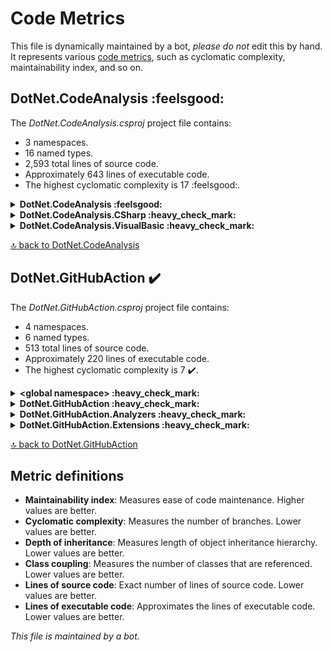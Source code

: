 <!-- markdownlint-capture -->
<!-- markdownlint-disable -->

# Code Metrics

This file is dynamically maintained by a bot, *please do not* edit this by hand. It represents various [code metrics](https://aka.ms/dotnet/code-metrics), such as cyclomatic complexity, maintainability index, and so on.

<div id='dotnet-codeanalysis'></div>

## DotNet.CodeAnalysis :feelsgood:

The *DotNet.CodeAnalysis.csproj* project file contains:

- 3 namespaces.
- 16 named types.
- 2,593 total lines of source code.
- Approximately 643 lines of executable code.
- The highest cyclomatic complexity is 17 :feelsgood:.

<details>
<summary>
  <strong id="dotnet-codeanalysis">
    DotNet.CodeAnalysis :feelsgood:
  </strong>
</summary>
<br>

The `DotNet.CodeAnalysis` namespace contains 14 named types.

- 14 named types.
- 2,571 total lines of source code.
- Approximately 639 lines of executable code.
- The highest cyclomatic complexity is 17 :feelsgood:.

<details>
<summary>
  <strong id="documentfileinfo">
    DocumentFileInfo :heavy_check_mark:
  </strong>
</summary>
<br>

- The `DocumentFileInfo` contains 6 members.
- 33 total lines of source code.
- Approximately 0 lines of executable code.
- The highest cyclomatic complexity is 1 :heavy_check_mark:.

| Member kind | Line number | Maintainability index | Cyclomatic complexity | Depth of inheritance | Class coupling | Lines of source / executable code |
| :-: | :-: | :-: | :-: | :-: | :-: | :-: |
| Method | [10](../blob/main/DotNet.CodeAnalysis/DocumentFileInfo.cs#L10 "DocumentFileInfo.DocumentFileInfo(string FilePath, string LogicalPath, bool IsLinked, bool IsGenerated, SourceCodeKind SourceCodeKind)") | 100 | 1 :heavy_check_mark: | 0 | 1 | 33 / 0 |
| Property | [14](../blob/main/DotNet.CodeAnalysis/DocumentFileInfo.cs#L14 "string DocumentFileInfo.FilePath") | 100 | 0 :heavy_check_mark: | 0 | 0 | 3 / 0 |
| Property | [21](../blob/main/DotNet.CodeAnalysis/DocumentFileInfo.cs#L21 "string DocumentFileInfo.LogicalPath") | 100 | 0 :heavy_check_mark: | 0 | 0 | 6 / 0 |
| Property | [27](../blob/main/DotNet.CodeAnalysis/DocumentFileInfo.cs#L27 "bool DocumentFileInfo.IsLinked") | 100 | 0 :heavy_check_mark: | 0 | 0 | 5 / 0 |
| Property | [32](../blob/main/DotNet.CodeAnalysis/DocumentFileInfo.cs#L32 "bool DocumentFileInfo.IsGenerated") | 100 | 0 :heavy_check_mark: | 0 | 0 | 4 / 0 |
| Property | [37](../blob/main/DotNet.CodeAnalysis/DocumentFileInfo.cs#L37 "SourceCodeKind DocumentFileInfo.SourceCodeKind") | 100 | 0 :heavy_check_mark: | 0 | 1 | 4 / 0 |

<a href="#dotnet-codeanalysis">:top: back to DotNet.CodeAnalysis</a>

</details>

<details>
<summary>
  <strong id="filenameutilities">
    FileNameUtilities :warning:
  </strong>
</summary>
<br>

- The `FileNameUtilities` contains 10 members.
- 183 total lines of source code.
- Approximately 51 lines of executable code.
- The highest cyclomatic complexity is 8 :warning:.

| Member kind | Line number | Maintainability index | Cyclomatic complexity | Depth of inheritance | Class coupling | Lines of source / executable code |
| :-: | :-: | :-: | :-: | :-: | :-: | :-: |
| Field | [16](../blob/main/DotNet.CodeAnalysis/FileNameUtilities.cs#L16 "char FileNameUtilities.DirectorySeparatorChar") | 93 | 0 :heavy_check_mark: | 0 | 0 | 1 / 1 |
| Field | [17](../blob/main/DotNet.CodeAnalysis/FileNameUtilities.cs#L17 "char FileNameUtilities.AltDirectorySeparatorChar") | 93 | 0 :heavy_check_mark: | 0 | 0 | 1 / 1 |
| Field | [18](../blob/main/DotNet.CodeAnalysis/FileNameUtilities.cs#L18 "char FileNameUtilities.VolumeSeparatorChar") | 93 | 0 :heavy_check_mark: | 0 | 0 | 1 / 1 |
| Method | [28](../blob/main/DotNet.CodeAnalysis/FileNameUtilities.cs#L28 "bool FileNameUtilities.IsFileName(string? path)") | 92 | 1 :heavy_check_mark: | 0 | 2 | 12 / 1 |
| Method | [40](../blob/main/DotNet.CodeAnalysis/FileNameUtilities.cs#L40 "int FileNameUtilities.IndexOfExtension(string? path)") | 58 | 8 :warning: | 0 | 2 | 38 / 13 |
| Method | [80](../blob/main/DotNet.CodeAnalysis/FileNameUtilities.cs#L80 "string? FileNameUtilities.GetExtension(string? path)") | 72 | 3 :heavy_check_mark: | 0 | 3 | 18 / 5 |
| Method | [99](../blob/main/DotNet.CodeAnalysis/FileNameUtilities.cs#L99 "string? FileNameUtilities.RemoveExtension(string? path)") | 63 | 5 :heavy_check_mark: | 0 | 3 | 29 / 9 |
| Method | [132](../blob/main/DotNet.CodeAnalysis/FileNameUtilities.cs#L132 "string? FileNameUtilities.ChangeExtension(string? path, string? extension)") | 63 | 6 :heavy_check_mark: | 0 | 3 | 31 / 9 |
| Method | [157](../blob/main/DotNet.CodeAnalysis/FileNameUtilities.cs#L157 "int FileNameUtilities.IndexOfFileName(string? path)") | 65 | 6 :heavy_check_mark: | 0 | 2 | 22 / 7 |
| Method | [181](../blob/main/DotNet.CodeAnalysis/FileNameUtilities.cs#L181 "string? FileNameUtilities.GetFileName(string? path, bool includeExtension = true)") | 70 | 3 :heavy_check_mark: | 0 | 3 | 11 / 5 |

<a href="#dotnet-codeanalysis">:top: back to DotNet.CodeAnalysis</a>

</details>

<details>
<summary>
  <strong id="fileutilities">
    FileUtilities :feelsgood:
  </strong>
</summary>
<br>

- The `FileUtilities` contains 17 members.
- 392 total lines of source code.
- Approximately 82 lines of executable code.
- The highest cyclomatic complexity is 17 :feelsgood:.

| Member kind | Line number | Maintainability index | Cyclomatic complexity | Depth of inheritance | Class coupling | Lines of source / executable code |
| :-: | :-: | :-: | :-: | :-: | :-: | :-: |
| Method | [37](../blob/main/DotNet.CodeAnalysis/FileUtilities.cs#L37 "string? FileUtilities.ResolveRelativePath(string path, string? basePath, string? baseDirectory, IEnumerable<string> searchPaths, Func<string, bool> fileExists)") | 56 | 8 :warning: | 0 | 6 | 72 / 17 |
| Method | [84](../blob/main/DotNet.CodeAnalysis/FileUtilities.cs#L84 "string? FileUtilities.ResolveRelativePath(string? path, string? baseDirectory)") | 93 | 1 :heavy_check_mark: | 0 | 1 | 2 / 1 |
| Method | [87](../blob/main/DotNet.CodeAnalysis/FileUtilities.cs#L87 "string? FileUtilities.ResolveRelativePath(string? path, string? basePath, string? baseDirectory)") | 91 | 1 :heavy_check_mark: | 0 | 3 | 4 / 1 |
| Method | [92](../blob/main/DotNet.CodeAnalysis/FileUtilities.cs#L92 "string? FileUtilities.ResolveRelativePath(PathKind kind, string? path, string? basePath, string? baseDirectory)") | 57 | 17 :feelsgood: | 0 | 6 | 79 / 11 |
| Method | [172](../blob/main/DotNet.CodeAnalysis/FileUtilities.cs#L172 "string? FileUtilities.GetBaseDirectory(string? basePath, string? baseDirectory)") | 72 | 2 :heavy_check_mark: | 0 | 2 | 19 / 6 |
| Field | [192](../blob/main/DotNet.CodeAnalysis/FileUtilities.cs#L192 "char[] FileUtilities.s_invalidPathChars") | 93 | 0 :heavy_check_mark: | 0 | 1 | 1 / 1 |
| Method | [194](../blob/main/DotNet.CodeAnalysis/FileUtilities.cs#L194 "string? FileUtilities.NormalizeRelativePath(string path, string? basePath, string? baseDirectory)") | 64 | 5 :heavy_check_mark: | 0 | 2 | 22 / 9 |
| Method | [223](../blob/main/DotNet.CodeAnalysis/FileUtilities.cs#L223 "string FileUtilities.NormalizeAbsolutePath(string path)") | 75 | 1 :heavy_check_mark: | 0 | 6 | 26 / 5 |
| Method | [244](../blob/main/DotNet.CodeAnalysis/FileUtilities.cs#L244 "string FileUtilities.NormalizeDirectoryPath(string path)") | 96 | 1 :heavy_check_mark: | 0 | 1 | 4 / 1 |
| Method | [249](../blob/main/DotNet.CodeAnalysis/FileUtilities.cs#L249 "string? FileUtilities.TryNormalizeAbsolutePath(string path)") | 85 | 1 :heavy_check_mark: | 0 | 2 | 11 / 3 |
| Method | [261](../blob/main/DotNet.CodeAnalysis/FileUtilities.cs#L261 "Stream FileUtilities.OpenRead(string fullPath)") | 84 | 1 :heavy_check_mark: | 0 | 6 | 15 / 3 |
| Method | [277](../blob/main/DotNet.CodeAnalysis/FileUtilities.cs#L277 "Stream FileUtilities.OpenAsyncRead(string fullPath)") | 90 | 1 :heavy_check_mark: | 0 | 3 | 4 / 2 |
| Method | [282](../blob/main/DotNet.CodeAnalysis/FileUtilities.cs#L282 "T FileUtilities.RethrowExceptionsAsIOException<T>(Func<T> operation)") | 84 | 1 :heavy_check_mark: | 0 | 5 | 15 / 3 |
| Method | [302](../blob/main/DotNet.CodeAnalysis/FileUtilities.cs#L302 "Stream FileUtilities.CreateFileStreamChecked(Func<string, Stream> factory, string path, string? paramName = null)") | 66 | 3 :heavy_check_mark: | 0 | 9 | 41 / 8 |
| Method | [341](../blob/main/DotNet.CodeAnalysis/FileUtilities.cs#L341 "DateTime FileUtilities.GetFileTimeStamp(string fullPath)") | 84 | 1 :heavy_check_mark: | 0 | 5 | 16 / 3 |
| Method | [358](../blob/main/DotNet.CodeAnalysis/FileUtilities.cs#L358 "long FileUtilities.GetFileLength(string fullPath)") | 79 | 1 :heavy_check_mark: | 0 | 5 | 17 / 4 |
| Method | [375](../blob/main/DotNet.CodeAnalysis/FileUtilities.cs#L375 "Stream FileUtilities.OpenFileStream(string path)") | 78 | 1 :heavy_check_mark: | 0 | 7 | 23 / 4 |

<a href="#dotnet-codeanalysis">:top: back to DotNet.CodeAnalysis</a>

</details>

<details>
<summary>
  <strong id="hash">
    Hash :heavy_check_mark:
  </strong>
</summary>
<br>

- The `Hash` contains 23 members.
- 368 total lines of source code.
- Approximately 94 lines of executable code.
- The highest cyclomatic complexity is 5 :heavy_check_mark:.

| Member kind | Line number | Maintainability index | Cyclomatic complexity | Depth of inheritance | Class coupling | Lines of source / executable code |
| :-: | :-: | :-: | :-: | :-: | :-: | :-: |
| Method | [15](../blob/main/DotNet.CodeAnalysis/Hash.cs#L15 "int Hash.Combine(int newKey, int currentKey)") | 91 | 1 :heavy_check_mark: | 0 | 1 | 7 / 1 |
| Method | [20](../blob/main/DotNet.CodeAnalysis/Hash.cs#L20 "int Hash.Combine(bool newKeyPart, int currentKey)") | 91 | 2 :heavy_check_mark: | 0 | 0 | 4 / 1 |
| Method | [31](../blob/main/DotNet.CodeAnalysis/Hash.cs#L31 "int Hash.Combine<T>(T newKeyPart, int currentKey)") | 75 | 2 :heavy_check_mark: | 0 | 1 | 17 / 4 |
| Method | [43](../blob/main/DotNet.CodeAnalysis/Hash.cs#L43 "int Hash.CombineValues<T>(IEnumerable<T>? values, int maxItemsToHash = null)") | 62 | 5 :heavy_check_mark: | 0 | 4 | 25 / 11 |
| Method | [69](../blob/main/DotNet.CodeAnalysis/Hash.cs#L69 "int Hash.CombineValues<T>(T[]? values, int maxItemsToHash = null)") | 62 | 4 :heavy_check_mark: | 0 | 1 | 23 / 10 |
| Method | [93](../blob/main/DotNet.CodeAnalysis/Hash.cs#L93 "int Hash.CombineValues<T>(ImmutableArray<T> values, int maxItemsToHash = null)") | 63 | 5 :heavy_check_mark: | 0 | 3 | 25 / 11 |
| Method | [119](../blob/main/DotNet.CodeAnalysis/Hash.cs#L119 "int Hash.CombineValues(IEnumerable<string?>? values, StringComparer stringComparer, int maxItemsToHash = null)") | 62 | 5 :heavy_check_mark: | 0 | 5 | 24 / 11 |
| Field | [148](../blob/main/DotNet.CodeAnalysis/Hash.cs#L148 "int Hash.FnvOffsetBias") | 93 | 0 :heavy_check_mark: | 0 | 0 | 1 / 1 |
| Field | [154](../blob/main/DotNet.CodeAnalysis/Hash.cs#L154 "int Hash.FnvPrime") | 93 | 0 :heavy_check_mark: | 0 | 0 | 1 / 1 |
| Method | [162](../blob/main/DotNet.CodeAnalysis/Hash.cs#L162 "int Hash.GetFNVHashCode(byte[] data)") | 73 | 2 :heavy_check_mark: | 0 | 1 | 17 / 4 |
| Method | [183](../blob/main/DotNet.CodeAnalysis/Hash.cs#L183 "int Hash.GetFNVHashCode(ReadOnlySpan<byte> data, out bool isAscii)") | 64 | 2 :heavy_check_mark: | 0 | 2 | 25 / 8 |
| Method | [206](../blob/main/DotNet.CodeAnalysis/Hash.cs#L206 "int Hash.GetFNVHashCode(ImmutableArray<byte> data)") | 73 | 2 :heavy_check_mark: | 0 | 2 | 17 / 4 |
| Method | [226](../blob/main/DotNet.CodeAnalysis/Hash.cs#L226 "int Hash.GetFNVHashCode(ReadOnlySpan<char> data)") | 73 | 2 :heavy_check_mark: | 0 | 2 | 19 / 4 |
| Method | [250](../blob/main/DotNet.CodeAnalysis/Hash.cs#L250 "int Hash.GetFNVHashCode(string text, int start, int length)") | 95 | 1 :heavy_check_mark: | 0 | 1 | 14 / 1 |
| Method | [253](../blob/main/DotNet.CodeAnalysis/Hash.cs#L253 "int Hash.GetCaseInsensitiveFNVHashCode(string text)") | 96 | 1 :heavy_check_mark: | 0 | 1 | 4 / 1 |
| Method | [258](../blob/main/DotNet.CodeAnalysis/Hash.cs#L258 "int Hash.GetCaseInsensitiveFNVHashCode(ReadOnlySpan<char> data)") | 73 | 2 :heavy_check_mark: | 0 | 2 | 11 / 4 |
| Method | [277](../blob/main/DotNet.CodeAnalysis/Hash.cs#L277 "int Hash.GetFNVHashCode(string text, int start)") | 93 | 1 :heavy_check_mark: | 0 | 1 | 11 / 1 |
| Method | [288](../blob/main/DotNet.CodeAnalysis/Hash.cs#L288 "int Hash.GetFNVHashCode(string text)") | 93 | 1 :heavy_check_mark: | 0 | 0 | 10 / 1 |
| Method | [299](../blob/main/DotNet.CodeAnalysis/Hash.cs#L299 "int Hash.GetFNVHashCode(StringBuilder text)") | 71 | 2 :heavy_check_mark: | 0 | 4 | 18 / 5 |
| Method | [320](../blob/main/DotNet.CodeAnalysis/Hash.cs#L320 "int Hash.GetFNVHashCode(char[] text, int start, int length)") | 70 | 2 :heavy_check_mark: | 0 | 1 | 20 / 5 |
| Method | [342](../blob/main/DotNet.CodeAnalysis/Hash.cs#L342 "int Hash.GetFNVHashCode(char ch)") | 93 | 1 :heavy_check_mark: | 0 | 0 | 13 / 1 |
| Method | [354](../blob/main/DotNet.CodeAnalysis/Hash.cs#L354 "int Hash.CombineFNVHash(int hashCode, string text)") | 79 | 2 :heavy_check_mark: | 0 | 1 | 16 / 3 |
| Method | [371](../blob/main/DotNet.CodeAnalysis/Hash.cs#L371 "int Hash.CombineFNVHash(int hashCode, char ch)") | 91 | 1 :heavy_check_mark: | 0 | 1 | 11 / 1 |

<a href="#dotnet-codeanalysis">:top: back to DotNet.CodeAnalysis</a>

</details>

<details>
<summary>
  <strong id="pathkind">
    PathKind :heavy_check_mark:
  </strong>
</summary>
<br>

- The `PathKind` contains 7 members.
- 39 total lines of source code.
- Approximately 0 lines of executable code.
- The highest cyclomatic complexity is 0 :heavy_check_mark:.

| Member kind | Line number | Maintainability index | Cyclomatic complexity | Depth of inheritance | Class coupling | Lines of source / executable code |
| :-: | :-: | :-: | :-: | :-: | :-: | :-: |
| Field | [10](../blob/main/DotNet.CodeAnalysis/PathKind.cs#L10 "PathKind.Empty") | 100 | 0 :heavy_check_mark: | 0 | 0 | 3 / 0 |
| Field | [15](../blob/main/DotNet.CodeAnalysis/PathKind.cs#L15 "PathKind.Relative") | 100 | 0 :heavy_check_mark: | 0 | 0 | 4 / 0 |
| Field | [20](../blob/main/DotNet.CodeAnalysis/PathKind.cs#L20 "PathKind.RelativeToCurrentDirectory") | 100 | 0 :heavy_check_mark: | 0 | 0 | 4 / 0 |
| Field | [25](../blob/main/DotNet.CodeAnalysis/PathKind.cs#L25 "PathKind.RelativeToCurrentParent") | 100 | 0 :heavy_check_mark: | 0 | 0 | 4 / 0 |
| Field | [30](../blob/main/DotNet.CodeAnalysis/PathKind.cs#L30 "PathKind.RelativeToCurrentRoot") | 100 | 0 :heavy_check_mark: | 0 | 0 | 4 / 0 |
| Field | [35](../blob/main/DotNet.CodeAnalysis/PathKind.cs#L35 "PathKind.RelativeToDriveDirectory") | 100 | 0 :heavy_check_mark: | 0 | 0 | 4 / 0 |
| Field | [40](../blob/main/DotNet.CodeAnalysis/PathKind.cs#L40 "PathKind.Absolute") | 100 | 0 :heavy_check_mark: | 0 | 0 | 4 / 0 |

<a href="#dotnet-codeanalysis">:top: back to DotNet.CodeAnalysis</a>

</details>

<details>
<summary>
  <strong id="pathutilities">
    PathUtilities :feelsgood:
  </strong>
</summary>
<br>

- The `PathUtilities` contains 45 members.
- 745 total lines of source code.
- Approximately 198 lines of executable code.
- The highest cyclomatic complexity is 17 :feelsgood:.

| Member kind | Line number | Maintainability index | Cyclomatic complexity | Depth of inheritance | Class coupling | Lines of source / executable code |
| :-: | :-: | :-: | :-: | :-: | :-: | :-: |
| Field | [20](../blob/main/DotNet.CodeAnalysis/PathUtilities.cs#L20 "char PathUtilities.DirectorySeparatorChar") | 88 | 1 :heavy_check_mark: | 0 | 1 | 1 / 1 |
| Field | [21](../blob/main/DotNet.CodeAnalysis/PathUtilities.cs#L21 "char PathUtilities.AltDirectorySeparatorChar") | 93 | 0 :heavy_check_mark: | 0 | 0 | 1 / 1 |
| Field | [22](../blob/main/DotNet.CodeAnalysis/PathUtilities.cs#L22 "string PathUtilities.ParentRelativeDirectory") | 93 | 0 :heavy_check_mark: | 0 | 0 | 1 / 1 |
| Field | [23](../blob/main/DotNet.CodeAnalysis/PathUtilities.cs#L23 "string PathUtilities.ThisDirectory") | 93 | 0 :heavy_check_mark: | 0 | 0 | 1 / 1 |
| Field | [24](../blob/main/DotNet.CodeAnalysis/PathUtilities.cs#L24 "string PathUtilities.DirectorySeparatorStr") | 90 | 0 :heavy_check_mark: | 0 | 0 | 1 / 1 |
| Field | [25](../blob/main/DotNet.CodeAnalysis/PathUtilities.cs#L25 "char PathUtilities.VolumeSeparatorChar") | 93 | 0 :heavy_check_mark: | 0 | 0 | 1 / 1 |
| Property | [26](../blob/main/DotNet.CodeAnalysis/PathUtilities.cs#L26 "bool PathUtilities.IsUnixLikePlatform") | 100 | 2 :heavy_check_mark: | 0 | 1 | 1 / 2 |
| Method | [31](../blob/main/DotNet.CodeAnalysis/PathUtilities.cs#L31 "bool PathUtilities.IsDirectorySeparator(char c)") | 90 | 2 :heavy_check_mark: | 0 | 0 | 4 / 1 |
| Method | [36](../blob/main/DotNet.CodeAnalysis/PathUtilities.cs#L36 "bool PathUtilities.IsAnyDirectorySeparator(char c)") | 91 | 2 :heavy_check_mark: | 0 | 0 | 4 / 1 |
| Method | [45](../blob/main/DotNet.CodeAnalysis/PathUtilities.cs#L45 "string PathUtilities.TrimTrailingSeparators(string s)") | 69 | 4 :heavy_check_mark: | 0 | 1 | 22 / 6 |
| Method | [64](../blob/main/DotNet.CodeAnalysis/PathUtilities.cs#L64 "string PathUtilities.EnsureTrailingSeparator(string s)") | 62 | 7 :heavy_check_mark: | 0 | 1 | 27 / 9 |
| Method | [89](../blob/main/DotNet.CodeAnalysis/PathUtilities.cs#L89 "string PathUtilities.GetExtension(string path)") | 100 | 1 :heavy_check_mark: | 0 | 1 | 4 / 1 |
| Method | [94](../blob/main/DotNet.CodeAnalysis/PathUtilities.cs#L94 "string PathUtilities.ChangeExtension(string path, string? extension)") | 97 | 1 :heavy_check_mark: | 0 | 1 | 4 / 1 |
| Method | [99](../blob/main/DotNet.CodeAnalysis/PathUtilities.cs#L99 "string PathUtilities.RemoveExtension(string path)") | 97 | 1 :heavy_check_mark: | 0 | 1 | 4 / 1 |
| Method | [105](../blob/main/DotNet.CodeAnalysis/PathUtilities.cs#L105 "string? PathUtilities.GetFileName(string? path, bool includeExtension = true)") | 78 | 1 :heavy_check_mark: | 0 | 3 | 5 / 3 |
| Method | [117](../blob/main/DotNet.CodeAnalysis/PathUtilities.cs#L117 "string? PathUtilities.GetDirectoryName(string? path)") | 93 | 1 :heavy_check_mark: | 0 | 1 | 11 / 1 |
| Method | [122](../blob/main/DotNet.CodeAnalysis/PathUtilities.cs#L122 "string? PathUtilities.GetDirectoryName(string? path, bool isUnixLike)") | 60 | 7 :heavy_check_mark: | 0 | 2 | 28 / 12 |
| Method | [151](../blob/main/DotNet.CodeAnalysis/PathUtilities.cs#L151 "bool PathUtilities.IsSameDirectoryOrChildOf(string child, string parent)") | 67 | 3 :heavy_check_mark: | 0 | 2 | 18 / 8 |
| Method | [174](../blob/main/DotNet.CodeAnalysis/PathUtilities.cs#L174 "string? PathUtilities.GetPathRoot(string? path)") | 85 | 1 :heavy_check_mark: | 0 | 2 | 8 / 2 |
| Method | [180](../blob/main/DotNet.CodeAnalysis/PathUtilities.cs#L180 "string? PathUtilities.GetPathRoot(string? path, bool isUnixLike)") | 73 | 3 :heavy_check_mark: | 0 | 2 | 17 / 6 |
| Method | [197](../blob/main/DotNet.CodeAnalysis/PathUtilities.cs#L197 "string PathUtilities.GetWindowsRoot(string path)") | 51 | 13 :feelsgood: | 0 | 1 | 64 / 21 |
| Method | [262](../blob/main/DotNet.CodeAnalysis/PathUtilities.cs#L262 "int PathUtilities.ConsumeDirectorySeparators(string path, int length, int i)") | 79 | 3 :heavy_check_mark: | 0 | 1 | 9 / 3 |
| Method | [272](../blob/main/DotNet.CodeAnalysis/PathUtilities.cs#L272 "string PathUtilities.GetUnixRoot(string path)") | 89 | 3 :heavy_check_mark: | 0 | 1 | 7 / 1 |
| Method | [283](../blob/main/DotNet.CodeAnalysis/PathUtilities.cs#L283 "PathKind PathUtilities.GetPathKind(string? path)") | 54 | 17 :feelsgood: | 0 | 3 | 58 / 16 |
| Method | [342](../blob/main/DotNet.CodeAnalysis/PathUtilities.cs#L342 "bool PathUtilities.IsAbsolute(string? path)") | 67 | 6 :heavy_check_mark: | 0 | 3 | 28 / 7 |
| Method | [371](../blob/main/DotNet.CodeAnalysis/PathUtilities.cs#L371 "bool PathUtilities.IsDriveRootedAbsolutePath(string path)") | 88 | 3 :heavy_check_mark: | 0 | 1 | 7 / 1 |
| Method | [388](../blob/main/DotNet.CodeAnalysis/PathUtilities.cs#L388 "string? PathUtilities.CombineAbsoluteAndRelativePaths(string root, string relativePath)") | 97 | 1 :heavy_check_mark: | 0 | 1 | 16 / 1 |
| Method | [400](../blob/main/DotNet.CodeAnalysis/PathUtilities.cs#L400 "string? PathUtilities.CombinePossiblyRelativeAndRelativePaths(string? root, string? relativePath)") | 78 | 2 :heavy_check_mark: | 0 | 3 | 21 / 3 |
| Method | [415](../blob/main/DotNet.CodeAnalysis/PathUtilities.cs#L415 "string PathUtilities.CombinePathsUnchecked(string root, string? relativePath)") | 72 | 3 :heavy_check_mark: | 0 | 2 | 10 / 4 |
| Method | [426](../blob/main/DotNet.CodeAnalysis/PathUtilities.cs#L426 "string PathUtilities.RemoveTrailingDirectorySeparator(string path)") | 77 | 3 :heavy_check_mark: | 0 | 1 | 11 / 3 |
| Method | [442](../blob/main/DotNet.CodeAnalysis/PathUtilities.cs#L442 "bool PathUtilities.IsFilePath(string assemblyDisplayNameOrPath)") | 80 | 4 :heavy_check_mark: | 0 | 2 | 12 / 2 |
| Method | [462](../blob/main/DotNet.CodeAnalysis/PathUtilities.cs#L462 "bool PathUtilities.ContainsPathComponent(string? path, string component, bool ignoreCase)") | 60 | 7 :heavy_check_mark: | 0 | 2 | 35 / 12 |
| Method | [490](../blob/main/DotNet.CodeAnalysis/PathUtilities.cs#L490 "string PathUtilities.GetRelativePath(string directory, string fullPath)") | 52 | 10 :radioactive: | 0 | 1 | 56 / 20 |
| Method | [547](../blob/main/DotNet.CodeAnalysis/PathUtilities.cs#L547 "bool PathUtilities.IsChildPath(string parentPath, string childPath)") | 86 | 5 :heavy_check_mark: | 0 | 1 | 10 / 1 |
| Method | [555](../blob/main/DotNet.CodeAnalysis/PathUtilities.cs#L555 "string PathUtilities.GetRelativeChildPath(string parentPath, string childPath)") | 73 | 2 :heavy_check_mark: | 0 | 1 | 13 / 5 |
| Field | [569](../blob/main/DotNet.CodeAnalysis/PathUtilities.cs#L569 "char[] PathUtilities.s_pathChars") | 86 | 0 :heavy_check_mark: | 0 | 0 | 1 / 1 |
| Method | [571](../blob/main/DotNet.CodeAnalysis/PathUtilities.cs#L571 "string[] PathUtilities.GetPathParts(string path)") | 73 | 2 :heavy_check_mark: | 0 | 1 | 12 / 5 |
| Method | [587](../blob/main/DotNet.CodeAnalysis/PathUtilities.cs#L587 "bool PathUtilities.PathsEqual(string path1, string path2)") | 95 | 1 :heavy_check_mark: | 0 | 1 | 7 / 1 |
| Method | [595](../blob/main/DotNet.CodeAnalysis/PathUtilities.cs#L595 "bool PathUtilities.PathsEqual(string path1, string path2, int length)") | 69 | 5 :heavy_check_mark: | 0 | 1 | 20 / 6 |
| Method | [613](../blob/main/DotNet.CodeAnalysis/PathUtilities.cs#L613 "bool PathUtilities.PathCharEqual(char x, char y)") | 77 | 4 :heavy_check_mark: | 0 | 1 | 11 / 3 |
| Method | [625](../blob/main/DotNet.CodeAnalysis/PathUtilities.cs#L625 "int PathUtilities.PathHashCode(string? path)") | 71 | 4 :heavy_check_mark: | 0 | 4 | 17 / 6 |
| Method | [643](../blob/main/DotNet.CodeAnalysis/PathUtilities.cs#L643 "string PathUtilities.NormalizePathPrefix(string filePath, ImmutableArray<KeyValuePair<string, string>> pathMap)") | 58 | 10 :radioactive: | 0 | 4 | 35 / 13 |
| Method | [690](../blob/main/DotNet.CodeAnalysis/PathUtilities.cs#L690 "bool PathUtilities.IsValidFilePath(string? fullPath)") | 71 | 4 :heavy_check_mark: | 0 | 5 | 34 / 6 |
| Method | [722](../blob/main/DotNet.CodeAnalysis/PathUtilities.cs#L722 "string PathUtilities.NormalizeWithForwardSlash(string p)") | 91 | 2 :heavy_check_mark: | 0 | 1 | 10 / 1 |
| Field | [725](../blob/main/DotNet.CodeAnalysis/PathUtilities.cs#L725 "IEqualityComparer<string> PathUtilities.Comparer") | 93 | 0 :heavy_check_mark: | 0 | 2 | 1 / 1 |

<a href="#dotnet-codeanalysis">:top: back to DotNet.CodeAnalysis</a>

</details>

<details>
<summary>
  <strong id="pathutilities-pathcomparer">
    PathUtilities.PathComparer :heavy_check_mark:
  </strong>
</summary>
<br>

- The `PathUtilities.PathComparer` contains 2 members.
- 22 total lines of source code.
- Approximately 6 lines of executable code.
- The highest cyclomatic complexity is 5 :heavy_check_mark:.

| Member kind | Line number | Maintainability index | Cyclomatic complexity | Depth of inheritance | Class coupling | Lines of source / executable code |
| :-: | :-: | :-: | :-: | :-: | :-: | :-: |
| Method | [729](../blob/main/DotNet.CodeAnalysis/PathUtilities.cs#L729 "bool PathComparer.Equals(string? x, string? y)") | 71 | 5 :heavy_check_mark: | 0 | 1 | 14 / 5 |
| Method | [744](../blob/main/DotNet.CodeAnalysis/PathUtilities.cs#L744 "int PathComparer.GetHashCode(string? s)") | 96 | 1 :heavy_check_mark: | 0 | 1 | 4 / 1 |

<a href="#dotnet-codeanalysis">:top: back to DotNet.CodeAnalysis</a>

</details>

<details>
<summary>
  <strong id="pathutilities-testaccessor">
    PathUtilities.TestAccessor :heavy_check_mark:
  </strong>
</summary>
<br>

- The `PathUtilities.TestAccessor` contains 1 members.
- 5 total lines of source code.
- Approximately 1 lines of executable code.
- The highest cyclomatic complexity is 1 :heavy_check_mark:.

| Member kind | Line number | Maintainability index | Cyclomatic complexity | Depth of inheritance | Class coupling | Lines of source / executable code |
| :-: | :-: | :-: | :-: | :-: | :-: | :-: |
| Method | [752](../blob/main/DotNet.CodeAnalysis/PathUtilities.cs#L752 "string? TestAccessor.GetDirectoryName(string path, bool isUnixLike)") | 98 | 1 :heavy_check_mark: | 0 | 1 | 2 / 1 |

<a href="#dotnet-codeanalysis">:top: back to DotNet.CodeAnalysis</a>

</details>

<details>
<summary>
  <strong id="platforminformation">
    PlatformInformation :heavy_check_mark:
  </strong>
</summary>
<br>

- The `PlatformInformation` contains 3 members.
- 27 total lines of source code.
- Approximately 7 lines of executable code.
- The highest cyclomatic complexity is 2 :heavy_check_mark:.

| Member kind | Line number | Maintainability index | Cyclomatic complexity | Depth of inheritance | Class coupling | Lines of source / executable code |
| :-: | :-: | :-: | :-: | :-: | :-: | :-: |
| Property | [15](../blob/main/DotNet.CodeAnalysis/PlatformInformation.cs#L15 "bool PlatformInformation.IsWindows") | 98 | 2 :heavy_check_mark: | 0 | 1 | 1 / 2 |
| Property | [16](../blob/main/DotNet.CodeAnalysis/PlatformInformation.cs#L16 "bool PlatformInformation.IsUnix") | 98 | 2 :heavy_check_mark: | 0 | 1 | 1 / 2 |
| Property | [17](../blob/main/DotNet.CodeAnalysis/PlatformInformation.cs#L17 "bool PlatformInformation.IsRunningOnMono") | 82 | 1 :heavy_check_mark: | 0 | 1 | 15 / 3 |

<a href="#dotnet-codeanalysis">:top: back to DotNet.CodeAnalysis</a>

</details>

<details>
<summary>
  <strong id="projectfileinfo">
    ProjectFileInfo :heavy_check_mark:
  </strong>
</summary>
<br>

- The `ProjectFileInfo` contains 16 members.
- 149 total lines of source code.
- Approximately 15 lines of executable code.
- The highest cyclomatic complexity is 2 :heavy_check_mark:.

| Member kind | Line number | Maintainability index | Cyclomatic complexity | Depth of inheritance | Class coupling | Lines of source / executable code |
| :-: | :-: | :-: | :-: | :-: | :-: | :-: |
| Property | [14](../blob/main/DotNet.CodeAnalysis/ProjectFileInfo.cs#L14 "bool ProjectFileInfo.IsEmpty") | 100 | 1 :heavy_check_mark: | 0 | 0 | 1 / 0 |
| Property | [19](../blob/main/DotNet.CodeAnalysis/ProjectFileInfo.cs#L19 "string ProjectFileInfo.Language") | 100 | 1 :heavy_check_mark: | 0 | 0 | 4 / 0 |
| Property | [24](../blob/main/DotNet.CodeAnalysis/ProjectFileInfo.cs#L24 "string ProjectFileInfo.FilePath") | 100 | 1 :heavy_check_mark: | 0 | 0 | 4 / 0 |
| Property | [29](../blob/main/DotNet.CodeAnalysis/ProjectFileInfo.cs#L29 "string ProjectFileInfo.OutputFilePath") | 100 | 1 :heavy_check_mark: | 0 | 0 | 4 / 0 |
| Property | [34](../blob/main/DotNet.CodeAnalysis/ProjectFileInfo.cs#L34 "string ProjectFileInfo.OutputRefFilePath") | 100 | 1 :heavy_check_mark: | 0 | 0 | 4 / 0 |
| Property | [47](../blob/main/DotNet.CodeAnalysis/ProjectFileInfo.cs#L47 "string ProjectFileInfo.DefaultNamespace") | 100 | 1 :heavy_check_mark: | 0 | 0 | 12 / 0 |
| Property | [53](../blob/main/DotNet.CodeAnalysis/ProjectFileInfo.cs#L53 "string ProjectFileInfo.TargetFramework") | 100 | 1 :heavy_check_mark: | 0 | 0 | 5 / 0 |
| Property | [58](../blob/main/DotNet.CodeAnalysis/ProjectFileInfo.cs#L58 "ImmutableArray<string> ProjectFileInfo.CommandLineArgs") | 100 | 1 :heavy_check_mark: | 0 | 1 | 4 / 0 |
| Property | [63](../blob/main/DotNet.CodeAnalysis/ProjectFileInfo.cs#L63 "ImmutableArray<DocumentFileInfo> ProjectFileInfo.Documents") | 100 | 1 :heavy_check_mark: | 0 | 2 | 4 / 0 |
| Property | [68](../blob/main/DotNet.CodeAnalysis/ProjectFileInfo.cs#L68 "ImmutableArray<DocumentFileInfo> ProjectFileInfo.AdditionalDocuments") | 100 | 1 :heavy_check_mark: | 0 | 2 | 4 / 0 |
| Property | [73](../blob/main/DotNet.CodeAnalysis/ProjectFileInfo.cs#L73 "ImmutableArray<DocumentFileInfo> ProjectFileInfo.AnalyzerConfigDocuments") | 100 | 1 :heavy_check_mark: | 0 | 2 | 4 / 0 |
| Property | [78](../blob/main/DotNet.CodeAnalysis/ProjectFileInfo.cs#L78 "ImmutableArray<ProjectFileReference> ProjectFileInfo.ProjectReferences") | 100 | 1 :heavy_check_mark: | 0 | 2 | 4 / 0 |
| Method | [80](../blob/main/DotNet.CodeAnalysis/ProjectFileInfo.cs#L80 "string ProjectFileInfo.ToString()") | 93 | 2 :heavy_check_mark: | 0 | 1 | 4 / 1 |
| Method | [85](../blob/main/DotNet.CodeAnalysis/ProjectFileInfo.cs#L85 "ProjectFileInfo.ProjectFileInfo(bool isEmpty, string language, string filePath, string outputFilePath, string outputRefFilePath, string defaultNamespace, string targetFramework, ImmutableArray<string> commandLineArgs, ImmutableArray<DocumentFileInfo> documents, ImmutableArray<DocumentFileInfo> additionalDocuments, ImmutableArray<DocumentFileInfo> analyzerConfigDocuments, ImmutableArray<ProjectFileReference> projectReferences)") | 60 | 1 :heavy_check_mark: | 0 | 3 | 27 / 12 |
| Method | [113](../blob/main/DotNet.CodeAnalysis/ProjectFileInfo.cs#L113 "ProjectFileInfo ProjectFileInfo.Create(string language, string filePath, string outputFilePath, string outputRefFilePath, string defaultNamespace, string targetFramework, ImmutableArray<string> commandLineArgs, ImmutableArray<DocumentFileInfo> documents, ImmutableArray<DocumentFileInfo> additionalDocuments, ImmutableArray<DocumentFileInfo> analyzerConfigDocuments, ImmutableArray<ProjectFileReference> projectReferences)") | 88 | 1 :heavy_check_mark: | 0 | 3 | 25 / 1 |
| Method | [139](../blob/main/DotNet.CodeAnalysis/ProjectFileInfo.cs#L139 "ProjectFileInfo ProjectFileInfo.CreateEmpty(string language, string filePath)") | 92 | 1 :heavy_check_mark: | 0 | 1 | 14 / 1 |

<a href="#dotnet-codeanalysis">:top: back to DotNet.CodeAnalysis</a>

</details>

<details>
<summary>
  <strong id="projectfilereference">
    ProjectFileReference :heavy_check_mark:
  </strong>
</summary>
<br>

- The `ProjectFileReference` contains 3 members.
- 13 total lines of source code.
- Approximately 0 lines of executable code.
- The highest cyclomatic complexity is 1 :heavy_check_mark:.

| Member kind | Line number | Maintainability index | Cyclomatic complexity | Depth of inheritance | Class coupling | Lines of source / executable code |
| :-: | :-: | :-: | :-: | :-: | :-: | :-: |
| Method | [7](../blob/main/DotNet.CodeAnalysis/ProjectFileReference.cs#L7 "ProjectFileReference.ProjectFileReference(string Path, ImmutableArray<string> Aliases)") | 100 | 1 :heavy_check_mark: | 0 | 1 | 13 / 0 |
| Property | [12](../blob/main/DotNet.CodeAnalysis/ProjectFileReference.cs#L12 "string ProjectFileReference.Path") | 100 | 0 :heavy_check_mark: | 0 | 0 | 4 / 0 |
| Property | [17](../blob/main/DotNet.CodeAnalysis/ProjectFileReference.cs#L17 "ImmutableArray<string> ProjectFileReference.Aliases") | 100 | 0 :heavy_check_mark: | 0 | 1 | 4 / 0 |

<a href="#dotnet-codeanalysis">:top: back to DotNet.CodeAnalysis</a>

</details>

<details>
<summary>
  <strong id="projectloader">
    ProjectLoader :heavy_check_mark:
  </strong>
</summary>
<br>

- The `ProjectLoader` contains 2 members.
- 24 total lines of source code.
- Approximately 7 lines of executable code.
- The highest cyclomatic complexity is 1 :heavy_check_mark:.

| Member kind | Line number | Maintainability index | Cyclomatic complexity | Depth of inheritance | Class coupling | Lines of source / executable code |
| :-: | :-: | :-: | :-: | :-: | :-: | :-: |
| Field | [12](../blob/main/DotNet.CodeAnalysis/ProjectLoader.cs#L12 "XmlReaderSettings ProjectLoader.s_xmlReaderSettings") | 93 | 0 :heavy_check_mark: | 0 | 2 | 4 / 1 |
| Method | [18](../blob/main/DotNet.CodeAnalysis/ProjectLoader.cs#L18 "Project ProjectLoader.LoadProject(string path)") | 71 | 1 :heavy_check_mark: | 0 | 5 | 13 / 6 |

<a href="#dotnet-codeanalysis">:top: back to DotNet.CodeAnalysis</a>

</details>

<details>
<summary>
  <strong id="projectworkspace">
    ProjectWorkspace :warning:
  </strong>
</summary>
<br>

- The `ProjectWorkspace` contains 28 members.
- 551 total lines of source code.
- Approximately 176 lines of executable code.
- The highest cyclomatic complexity is 8 :warning:.

| Member kind | Line number | Maintainability index | Cyclomatic complexity | Depth of inheritance | Class coupling | Lines of source / executable code |
| :-: | :-: | :-: | :-: | :-: | :-: | :-: |
| Field | [29](../blob/main/DotNet.CodeAnalysis/ProjectWorkspace.cs#L29 "BuildManager ProjectWorkspace._buildManager") | 93 | 0 :heavy_check_mark: | 0 | 2 | 1 / 1 |
| Field | [31](../blob/main/DotNet.CodeAnalysis/ProjectWorkspace.cs#L31 "AdhocWorkspace ProjectWorkspace._workspace") | 93 | 0 :heavy_check_mark: | 0 | 1 | 1 / 1 |
| Field | [32](../blob/main/DotNet.CodeAnalysis/ProjectWorkspace.cs#L32 "HostWorkspaceServices ProjectWorkspace._workspaceServices") | 93 | 0 :heavy_check_mark: | 0 | 1 | 1 / 1 |
| Field | [33](../blob/main/DotNet.CodeAnalysis/ProjectWorkspace.cs#L33 "ProjectLoader ProjectWorkspace._projectLoader") | 100 | 0 :heavy_check_mark: | 0 | 1 | 1 / 0 |
| Field | [34](../blob/main/DotNet.CodeAnalysis/ProjectWorkspace.cs#L34 "ILogger<ProjectWorkspace> ProjectWorkspace._logger") | 100 | 0 :heavy_check_mark: | 0 | 1 | 1 / 0 |
| Field | [35](../blob/main/DotNet.CodeAnalysis/ProjectWorkspace.cs#L35 "Dictionary<string, ProjectItem> ProjectWorkspace._documents") | 93 | 0 :heavy_check_mark: | 0 | 3 | 1 / 1 |
| Field | [37](../blob/main/DotNet.CodeAnalysis/ProjectWorkspace.cs#L37 "char[] ProjectWorkspace.s_directorySplitChars") | 93 | 0 :heavy_check_mark: | 0 | 1 | 1 / 1 |
| Field | [40](../blob/main/DotNet.CodeAnalysis/ProjectWorkspace.cs#L40 "ImmutableDictionary<string, string> ProjectWorkspace.s_defaultGlobalProperties") | 81 | 0 :heavy_check_mark: | 0 | 3 | 11 / 1 |
| Method | [53](../blob/main/DotNet.CodeAnalysis/ProjectWorkspace.cs#L53 "ProjectWorkspace.ProjectWorkspace(ProjectLoader projectLoader, ILogger<ProjectWorkspace> logger)") | 89 | 1 :heavy_check_mark: | 0 | 6 | 3 / 1 |
| Method | [57](../blob/main/DotNet.CodeAnalysis/ProjectWorkspace.cs#L57 "Task<ImmutableArray<Project>> ProjectWorkspace.LoadProjectAsync(string path, CancellationToken cancellationToken)") | 56 | 3 :heavy_check_mark: | 0 | 18 | 45 / 17 |
| Method | [103](../blob/main/DotNet.CodeAnalysis/ProjectWorkspace.cs#L103 "Task<ImmutableArray<ProjectInfo>> ProjectWorkspace.LoadProjectInfosAsync(Project project, string language, string projectDirectory, CancellationToken cancellationToken)") | 53 | 6 :heavy_check_mark: | 0 | 8 | 53 / 21 |
| Method | [157](../blob/main/DotNet.CodeAnalysis/ProjectWorkspace.cs#L157 "Task<ProjectInfo> ProjectWorkspace.CreateProjectInfoAsync(ProjectFileInfo projectFileInfo, string projectDirectory)") | 46 | 7 :heavy_check_mark: | 0 | 20 | 107 / 30 |
| Method | [265](../blob/main/DotNet.CodeAnalysis/ProjectWorkspace.cs#L265 "Task<ProjectFileInfo> ProjectWorkspace.BuildProjectFileInfoAsync(Project loadedProject, string language, string projectDirectory, CancellationToken cancellationToken)") | 81 | 2 :heavy_check_mark: | 0 | 6 | 10 / 2 |
| Method | [276](../blob/main/DotNet.CodeAnalysis/ProjectWorkspace.cs#L276 "Task<ProjectInstance> ProjectWorkspace.BuildProjectAsync(Project project, CancellationToken cancellationToken)") | 61 | 5 :heavy_check_mark: | 0 | 8 | 27 / 11 |
| Method | [304](../blob/main/DotNet.CodeAnalysis/ProjectWorkspace.cs#L304 "Task<BuildResult> ProjectWorkspace.BuildAsync(BuildRequestData requestData, CancellationToken cancellationToken)") | 60 | 2 :heavy_check_mark: | 0 | 9 | 38 / 16 |
| Method | [343](../blob/main/DotNet.CodeAnalysis/ProjectWorkspace.cs#L343 "ProjectFileInfo ProjectWorkspace.CreateProjectFileInfo(ProjectInstance projectInstance, Project loadedProject, string language, string projectDirectory)") | 50 | 8 :warning: | 0 | 7 | 68 / 23 |
| Method | [412](../blob/main/DotNet.CodeAnalysis/ProjectWorkspace.cs#L412 "ImmutableArray<string> ProjectWorkspace.GetCommandLineArgs(ProjectInstance project, string language)") | 75 | 2 :heavy_check_mark: | 0 | 3 | 10 / 4 |
| Method | [423](../blob/main/DotNet.CodeAnalysis/ProjectWorkspace.cs#L423 "string ProjectWorkspace.GetAbsolutePathRelativeToProject(string path, string projectDirectory)") | 85 | 3 :heavy_check_mark: | 0 | 2 | 5 / 2 |
| Method | [429](../blob/main/DotNet.CodeAnalysis/ProjectWorkspace.cs#L429 "DocumentFileInfo ProjectWorkspace.MakeDocumentFileInfo(Project project, ITaskItem documentItem, string projectDirectory)") | 71 | 1 :heavy_check_mark: | 0 | 4 | 10 / 5 |
| Method | [440](../blob/main/DotNet.CodeAnalysis/ProjectWorkspace.cs#L440 "string ProjectWorkspace.GetDocumentLogicalPath(ITaskItem documentItem, string projectDirectory)") | 62 | 5 :heavy_check_mark: | 0 | 4 | 36 / 12 |
| Method | [477](../blob/main/DotNet.CodeAnalysis/ProjectWorkspace.cs#L477 "bool ProjectWorkspace.IsDocumentGenerated(Project project, ITaskItem documentItem, string projectDirectory)") | 78 | 2 :heavy_check_mark: | 0 | 6 | 10 / 3 |
| Method | [488](../blob/main/DotNet.CodeAnalysis/ProjectWorkspace.cs#L488 "string ProjectWorkspace.GetAssemblyNameFromProjectPath(string projectFilePath)") | 86 | 2 :heavy_check_mark: | 0 | 1 | 5 / 2 |
| Method | [494](../blob/main/DotNet.CodeAnalysis/ProjectWorkspace.cs#L494 "ImmutableArray<DocumentInfo> ProjectWorkspace.CreateDocumentInfos(IReadOnlyList<DocumentFileInfo> documentFileInfos, ProjectId projectId, Encoding? encoding)") | 70 | 2 :heavy_check_mark: | 0 | 10 | 23 / 6 |
| Method | [518](../blob/main/DotNet.CodeAnalysis/ProjectWorkspace.cs#L518 "void ProjectWorkspace.GetDocumentNameAndFolders(string logicalPath, out string name, out ImmutableArray<string> folders)") | 66 | 3 :heavy_check_mark: | 0 | 2 | 23 / 8 |
| Method | [542](../blob/main/DotNet.CodeAnalysis/ProjectWorkspace.cs#L542 "void ProjectWorkspace.CheckForDuplicateDocuments(ImmutableArray<DocumentInfo> documents)") | 70 | 4 :heavy_check_mark: | 0 | 8 | 18 / 7 |
| Method | [561](../blob/main/DotNet.CodeAnalysis/ProjectWorkspace.cs#L561 "TLanguageService? ProjectWorkspace.GetLanguageService<TLanguageService>(string languageName)") | 97 | 1 :heavy_check_mark: | 0 | 2 | 4 / 1 |
| Method | [566](../blob/main/DotNet.CodeAnalysis/ProjectWorkspace.cs#L566 "TWorkspaceService? ProjectWorkspace.GetWorkspaceService<TWorkspaceService>()") | 100 | 1 :heavy_check_mark: | 0 | 2 | 3 / 1 |
| Method | [570](../blob/main/DotNet.CodeAnalysis/ProjectWorkspace.cs#L570 "void ProjectWorkspace.Dispose()") | 87 | 2 :heavy_check_mark: | 0 | 2 | 5 / 2 |

<a href="#dotnet-codeanalysis">:top: back to DotNet.CodeAnalysis</a>

</details>

<details>
<summary>
  <strong id="servicecollectionextensions">
    ServiceCollectionExtensions :heavy_check_mark:
  </strong>
</summary>
<br>

- The `ServiceCollectionExtensions` contains 1 members.
- 11 total lines of source code.
- Approximately 2 lines of executable code.
- The highest cyclomatic complexity is 1 :heavy_check_mark:.

| Member kind | Line number | Maintainability index | Cyclomatic complexity | Depth of inheritance | Class coupling | Lines of source / executable code |
| :-: | :-: | :-: | :-: | :-: | :-: | :-: |
| Method | [8](../blob/main/DotNet.CodeAnalysis/ServiceCollectionExtensions.cs#L8 "IServiceCollection ServiceCollectionExtensions.AddDotNetCodeAnalysisServices(IServiceCollection services)") | 93 | 1 :heavy_check_mark: | 0 | 2 | 8 / 2 |

<a href="#dotnet-codeanalysis">:top: back to DotNet.CodeAnalysis</a>

</details>

</details>

<details>
<summary>
  <strong id="dotnet-codeanalysis-csharp">
    DotNet.CodeAnalysis.CSharp :heavy_check_mark:
  </strong>
</summary>
<br>

The `DotNet.CodeAnalysis.CSharp` namespace contains 1 named types.

- 1 named types.
- 11 total lines of source code.
- Approximately 2 lines of executable code.
- The highest cyclomatic complexity is 1 :heavy_check_mark:.

<details>
<summary>
  <strong id="csharpdefaults">
    CSharpDefaults :heavy_check_mark:
  </strong>
</summary>
<br>

- The `CSharpDefaults` contains 2 members.
- 8 total lines of source code.
- Approximately 2 lines of executable code.
- The highest cyclomatic complexity is 1 :heavy_check_mark:.

| Member kind | Line number | Maintainability index | Cyclomatic complexity | Depth of inheritance | Class coupling | Lines of source / executable code |
| :-: | :-: | :-: | :-: | :-: | :-: | :-: |
| Property | [8](../blob/main/DotNet.CodeAnalysis/CSharp/CSharpDefaults.cs#L8 "CSharpCompilationOptions CSharpDefaults.CompilationOptions") | 100 | 1 :heavy_check_mark: | 0 | 2 | 2 / 1 |
| Property | [11](../blob/main/DotNet.CodeAnalysis/CSharp/CSharpDefaults.cs#L11 "CSharpCommandLineParser CSharpDefaults.CommandLineParser") | 100 | 1 :heavy_check_mark: | 0 | 2 | 2 / 1 |

<a href="#dotnet-codeanalysis-csharp">:top: back to DotNet.CodeAnalysis.CSharp</a>

</details>

</details>

<details>
<summary>
  <strong id="dotnet-codeanalysis-visualbasic">
    DotNet.CodeAnalysis.VisualBasic :heavy_check_mark:
  </strong>
</summary>
<br>

The `DotNet.CodeAnalysis.VisualBasic` namespace contains 1 named types.

- 1 named types.
- 11 total lines of source code.
- Approximately 2 lines of executable code.
- The highest cyclomatic complexity is 1 :heavy_check_mark:.

<details>
<summary>
  <strong id="visualbasicdefaults">
    VisualBasicDefaults :heavy_check_mark:
  </strong>
</summary>
<br>

- The `VisualBasicDefaults` contains 2 members.
- 8 total lines of source code.
- Approximately 2 lines of executable code.
- The highest cyclomatic complexity is 1 :heavy_check_mark:.

| Member kind | Line number | Maintainability index | Cyclomatic complexity | Depth of inheritance | Class coupling | Lines of source / executable code |
| :-: | :-: | :-: | :-: | :-: | :-: | :-: |
| Property | [8](../blob/main/DotNet.CodeAnalysis/VisualBasic/VisualBasicDefaults.cs#L8 "VisualBasicCompilationOptions VisualBasicDefaults.CompilationOptions") | 100 | 1 :heavy_check_mark: | 0 | 2 | 2 / 1 |
| Property | [11](../blob/main/DotNet.CodeAnalysis/VisualBasic/VisualBasicDefaults.cs#L11 "VisualBasicCommandLineParser VisualBasicDefaults.CommandLineParser") | 100 | 1 :heavy_check_mark: | 0 | 2 | 2 / 1 |

<a href="#dotnet-codeanalysis-visualbasic">:top: back to DotNet.CodeAnalysis.VisualBasic</a>

</details>

</details>

<a href="#dotnet-codeanalysis">:top: back to DotNet.CodeAnalysis</a>

<div id='dotnet-githubaction'></div>

## DotNet.GitHubAction :heavy_check_mark:

The *DotNet.GitHubAction.csproj* project file contains:

- 4 namespaces.
- 6 named types.
- 513 total lines of source code.
- Approximately 220 lines of executable code.
- The highest cyclomatic complexity is 7 :heavy_check_mark:.

<details>
<summary>
  <strong id="global+namespace">
    &lt;global namespace&gt; :heavy_check_mark:
  </strong>
</summary>
<br>

The `<global namespace>` namespace contains 1 named types.

- 1 named types.
- 112 total lines of source code.
- Approximately 92 lines of executable code.
- The highest cyclomatic complexity is 7 :heavy_check_mark:.

<details>
<summary>
  <strong id="program$">
    &lt;Program&gt;$ :heavy_check_mark:
  </strong>
</summary>
<br>

- The `<Program>$` contains 1 members.
- 112 total lines of source code.
- Approximately 92 lines of executable code.
- The highest cyclomatic complexity is 7 :heavy_check_mark:.

| Member kind | Line number | Maintainability index | Cyclomatic complexity | Depth of inheritance | Class coupling | Lines of source / executable code |
| :-: | :-: | :-: | :-: | :-: | :-: | :-: |
| Method | [1](../blob/main/DotNet.GitHubAction/Program.cs#L1 "<top-level-statements-entry-point>") | 42 | 7 :heavy_check_mark: | 0 | 19 | 112 / 46 |

<a href="#global+namespace">:top: back to &lt;global namespace&gt;</a>

</details>

</details>

<details>
<summary>
  <strong id="dotnet-githubaction">
    DotNet.GitHubAction :heavy_check_mark:
  </strong>
</summary>
<br>

The `DotNet.GitHubAction` namespace contains 1 named types.

- 1 named types.
- 53 total lines of source code.
- Approximately 23 lines of executable code.
- The highest cyclomatic complexity is 3 :heavy_check_mark:.

<details>
<summary>
  <strong id="actioninputs">
    ActionInputs :heavy_check_mark:
  </strong>
</summary>
<br>

- The `ActionInputs` contains 8 members.
- 50 total lines of source code.
- Approximately 23 lines of executable code.
- The highest cyclomatic complexity is 3 :heavy_check_mark:.

| Member kind | Line number | Maintainability index | Cyclomatic complexity | Depth of inheritance | Class coupling | Lines of source / executable code |
| :-: | :-: | :-: | :-: | :-: | :-: | :-: |
| Field | [8](../blob/main/DotNet.GitHubAction/ActionInputs.cs#L8 "string ActionInputs._repositoryName") | 93 | 0 :heavy_check_mark: | 0 | 0 | 1 / 1 |
| Field | [9](../blob/main/DotNet.GitHubAction/ActionInputs.cs#L9 "string ActionInputs._branchName") | 93 | 0 :heavy_check_mark: | 0 | 0 | 1 / 1 |
| Method | [11](../blob/main/DotNet.GitHubAction/ActionInputs.cs#L11 "ActionInputs.ActionInputs()") | 82 | 2 :heavy_check_mark: | 0 | 1 | 8 / 3 |
| Property | [23](../blob/main/DotNet.GitHubAction/ActionInputs.cs#L23 "string ActionInputs.Owner") | 100 | 2 :heavy_check_mark: | 0 | 2 | 4 / 3 |
| Property | [28](../blob/main/DotNet.GitHubAction/ActionInputs.cs#L28 "string ActionInputs.Name") | 93 | 2 :heavy_check_mark: | 0 | 2 | 8 / 5 |
| Property | [37](../blob/main/DotNet.GitHubAction/ActionInputs.cs#L37 "string ActionInputs.Branch") | 93 | 2 :heavy_check_mark: | 0 | 2 | 8 / 5 |
| Property | [46](../blob/main/DotNet.GitHubAction/ActionInputs.cs#L46 "string ActionInputs.Directory") | 100 | 2 :heavy_check_mark: | 0 | 2 | 4 / 3 |
| Method | [48](../blob/main/DotNet.GitHubAction/ActionInputs.cs#L48 "void ActionInputs.ParseAndAssign(string? value, Action<string> assign)") | 82 | 3 :heavy_check_mark: | 0 | 4 | 7 / 2 |

<a href="#dotnet-githubaction">:top: back to DotNet.GitHubAction</a>

</details>

</details>

<details>
<summary>
  <strong id="dotnet-githubaction-analyzers">
    DotNet.GitHubAction.Analyzers :heavy_check_mark:
  </strong>
</summary>
<br>

The `DotNet.GitHubAction.Analyzers` namespace contains 1 named types.

- 1 named types.
- 44 total lines of source code.
- Approximately 13 lines of executable code.
- The highest cyclomatic complexity is 3 :heavy_check_mark:.

<details>
<summary>
  <strong id="projectmetricdataanalyzer">
    ProjectMetricDataAnalyzer :heavy_check_mark:
  </strong>
</summary>
<br>

- The `ProjectMetricDataAnalyzer` contains 3 members.
- 41 total lines of source code.
- Approximately 13 lines of executable code.
- The highest cyclomatic complexity is 3 :heavy_check_mark:.

| Member kind | Line number | Maintainability index | Cyclomatic complexity | Depth of inheritance | Class coupling | Lines of source / executable code |
| :-: | :-: | :-: | :-: | :-: | :-: | :-: |
| Field | [13](../blob/main/DotNet.GitHubAction/Analyzers/ProjectMetricDataAnalyzer.cs#L13 "ILogger<ProjectMetricDataAnalyzer> ProjectMetricDataAnalyzer._logger") | 100 | 0 :heavy_check_mark: | 0 | 1 | 1 / 0 |
| Method | [15](../blob/main/DotNet.GitHubAction/Analyzers/ProjectMetricDataAnalyzer.cs#L15 "ProjectMetricDataAnalyzer.ProjectMetricDataAnalyzer(ILogger<ProjectMetricDataAnalyzer> logger)") | 96 | 1 :heavy_check_mark: | 0 | 1 | 1 / 1 |
| Method | [17](../blob/main/DotNet.GitHubAction/Analyzers/ProjectMetricDataAnalyzer.cs#L17 "Task<ImmutableArray<(string, CodeAnalysisMetricData)>> ProjectMetricDataAnalyzer.AnalyzeAsync(ProjectWorkspace workspace, string path, CancellationToken cancellation)") | 61 | 3 :heavy_check_mark: | 0 | 10 | 34 / 12 |

<a href="#dotnet-githubaction-analyzers">:top: back to DotNet.GitHubAction.Analyzers</a>

</details>

</details>

<details>
<summary>
  <strong id="dotnet-githubaction-extensions">
    DotNet.GitHubAction.Extensions :heavy_check_mark:
  </strong>
</summary>
<br>

The `DotNet.GitHubAction.Extensions` namespace contains 3 named types.

- 3 named types.
- 304 total lines of source code.
- Approximately 92 lines of executable code.
- The highest cyclomatic complexity is 5 :heavy_check_mark:.

<details>
<summary>
  <strong id="codeanalysismetricdataextensions">
    CodeAnalysisMetricDataExtensions :heavy_check_mark:
  </strong>
</summary>
<br>

- The `CodeAnalysisMetricDataExtensions` contains 6 members.
- 42 total lines of source code.
- Approximately 14 lines of executable code.
- The highest cyclomatic complexity is 1 :heavy_check_mark:.

| Member kind | Line number | Maintainability index | Cyclomatic complexity | Depth of inheritance | Class coupling | Lines of source / executable code |
| :-: | :-: | :-: | :-: | :-: | :-: | :-: |
| Method | [11](../blob/main/DotNet.GitHubAction/Extensions/CodeAnalysisMetricDataExtensions.cs#L11 "string CodeAnalysisMetricDataExtensions.ToCyclomaticComplexityEmoji(CodeAnalysisMetricData metric)") | 88 | 1 :heavy_check_mark: | 0 | 2 | 9 / 1 |
| Method | [21](../blob/main/DotNet.GitHubAction/Extensions/CodeAnalysisMetricDataExtensions.cs#L21 "int CodeAnalysisMetricDataExtensions.CountNamespaces(CodeAnalysisMetricData metric)") | 100 | 1 :heavy_check_mark: | 0 | 2 | 2 / 1 |
| Method | [24](../blob/main/DotNet.GitHubAction/Extensions/CodeAnalysisMetricDataExtensions.cs#L24 "int CodeAnalysisMetricDataExtensions.CountNamedTypes(CodeAnalysisMetricData metric)") | 100 | 1 :heavy_check_mark: | 0 | 2 | 2 / 1 |
| Method | [27](../blob/main/DotNet.GitHubAction/Extensions/CodeAnalysisMetricDataExtensions.cs#L27 "int CodeAnalysisMetricDataExtensions.CountKind(CodeAnalysisMetricData metric, SymbolKind kind)") | 82 | 1 :heavy_check_mark: | 0 | 4 | 4 / 3 |
| Method | [32](../blob/main/DotNet.GitHubAction/Extensions/CodeAnalysisMetricDataExtensions.cs#L32 "(int Complexity, string Emoji) CodeAnalysisMetricDataExtensions.FindHighestCyclomaticComplexity(CodeAnalysisMetricData metric)") | 73 | 1 :heavy_check_mark: | 0 | 4 | 12 / 6 |
| Method | [45](../blob/main/DotNet.GitHubAction/Extensions/CodeAnalysisMetricDataExtensions.cs#L45 "IEnumerable<TSource> CodeAnalysisMetricDataExtensions.Flatten<TSource>(IEnumerable<TSource> parent, Func<TSource, IEnumerable<TSource>> childSelector)") | 87 | 1 :heavy_check_mark: | 0 | 3 | 5 / 2 |

<a href="#dotnet-githubaction-extensions">:top: back to DotNet.GitHubAction.Extensions</a>

</details>

<details>
<summary>
  <strong id="codemetricsreportextensions">
    CodeMetricsReportExtensions :heavy_check_mark:
  </strong>
</summary>
<br>

- The `CodeMetricsReportExtensions` contains 13 members.
- 246 total lines of source code.
- Approximately 77 lines of executable code.
- The highest cyclomatic complexity is 5 :heavy_check_mark:.

| Member kind | Line number | Maintainability index | Cyclomatic complexity | Depth of inheritance | Class coupling | Lines of source / executable code |
| :-: | :-: | :-: | :-: | :-: | :-: | :-: |
| Method | [16](../blob/main/DotNet.GitHubAction/Extensions/CodeMetricsReportExtensions.cs#L16 "string CodeMetricsReportExtensions.ToMarkDownBody(Dictionary<string, CodeAnalysisMetricData> metricData, string rootDirectory, string branch)") | 46 | 5 :heavy_check_mark: | 0 | 13 | 96 / 35 |
| Method | [113](../blob/main/DotNet.GitHubAction/Extensions/CodeMetricsReportExtensions.cs#L113 "void CodeMetricsReportExtensions.AppendMetricDefinitions(MarkdownDocument document)") | 66 | 2 :heavy_check_mark: | 0 | 5 | 24 / 7 |
| Method | [138](../blob/main/DotNet.GitHubAction/Extensions/CodeMetricsReportExtensions.cs#L138 "void CodeMetricsReportExtensions.AppendMaintainedByBotMessage(MarkdownDocument document)") | 98 | 1 :heavy_check_mark: | 0 | 3 | 3 / 1 |
| Method | [142](../blob/main/DotNet.GitHubAction/Extensions/CodeMetricsReportExtensions.cs#L142 "string CodeMetricsReportExtensions.DisplayName(ISymbol symbol)") | 69 | 2 :heavy_check_mark: | 0 | 3 | 15 / 7 |
| Method | [158](../blob/main/DotNet.GitHubAction/Extensions/CodeMetricsReportExtensions.cs#L158 "string CodeMetricsReportExtensions.ToDisplayName(CodeAnalysisMetricData metric)") | 100 | 1 :heavy_check_mark: | 0 | 2 | 14 / 1 |
| Method | [173](../blob/main/DotNet.GitHubAction/Extensions/CodeMetricsReportExtensions.cs#L173 "MarkdownTableRow CodeMetricsReportExtensions.ToTableRowFrom(CodeAnalysisMetricData metric, Func<CodeAnalysisMetricData, string> toDisplayName, string rootDirectory, string branch)") | 65 | 1 :heavy_check_mark: | 0 | 5 | 24 / 8 |
| Method | [198](../blob/main/DotNet.GitHubAction/Extensions/CodeMetricsReportExtensions.cs#L198 "(string elementId, string displayName, string anchorLink, (int highestComplexity, string emoji)) CodeMetricsReportExtensions.ToIdAndAnchorPair(CodeAnalysisMetricData metric)") | 71 | 1 :heavy_check_mark: | 0 | 5 | 10 / 5 |
| Method | [209](../blob/main/DotNet.GitHubAction/Extensions/CodeMetricsReportExtensions.cs#L209 "IMarkdownDocument CodeMetricsReportExtensions.OpenCollapsibleSection(IMarkdownDocument document, string elementId, string symbolName, string highestComplexity)") | 91 | 1 :heavy_check_mark: | 0 | 2 | 9 / 1 |
| Method | [219](../blob/main/DotNet.GitHubAction/Extensions/CodeMetricsReportExtensions.cs#L219 "string CodeMetricsReportExtensions.PrepareElementId(string value)") | 88 | 1 :heavy_check_mark: | 0 | 1 | 8 / 1 |
| Method | [228](../blob/main/DotNet.GitHubAction/Extensions/CodeMetricsReportExtensions.cs#L228 "IMarkdownDocument CodeMetricsReportExtensions.CloseCollapsibleSection(IMarkdownDocument document)") | 98 | 1 :heavy_check_mark: | 0 | 2 | 2 / 1 |
| Method | [231](../blob/main/DotNet.GitHubAction/Extensions/CodeMetricsReportExtensions.cs#L231 "IMarkdownDocument CodeMetricsReportExtensions.DisableMarkdownLinterAndCaptureConfig(IMarkdownDocument document)") | 98 | 1 :heavy_check_mark: | 0 | 2 | 4 / 1 |
| Method | [236](../blob/main/DotNet.GitHubAction/Extensions/CodeMetricsReportExtensions.cs#L236 "IMarkdownDocument CodeMetricsReportExtensions.RestoreMarkdownLinter(IMarkdownDocument document)") | 98 | 1 :heavy_check_mark: | 0 | 2 | 3 / 1 |
| Method | [240](../blob/main/DotNet.GitHubAction/Extensions/CodeMetricsReportExtensions.cs#L240 "string CodeMetricsReportExtensions.ToLineNumberUrl(ISymbol symbol, string symbolDisplayName, string rootDirectory, string branch)") | 65 | 3 :heavy_check_mark: | 0 | 2 | 19 / 8 |

<a href="#dotnet-githubaction-extensions">:top: back to DotNet.GitHubAction.Extensions</a>

</details>

<details>
<summary>
  <strong id="servicecollectionextensions">
    ServiceCollectionExtensions :heavy_check_mark:
  </strong>
</summary>
<br>

- The `ServiceCollectionExtensions` contains 1 members.
- 7 total lines of source code.
- Approximately 1 lines of executable code.
- The highest cyclomatic complexity is 1 :heavy_check_mark:.

| Member kind | Line number | Maintainability index | Cyclomatic complexity | Depth of inheritance | Class coupling | Lines of source / executable code |
| :-: | :-: | :-: | :-: | :-: | :-: | :-: |
| Method | [9](../blob/main/DotNet.GitHubAction/Extensions/ServiceCollectionExtensions.cs#L9 "IServiceCollection ServiceCollectionExtensions.AddGitHubActionServices(IServiceCollection services)") | 100 | 1 :heavy_check_mark: | 0 | 2 | 4 / 1 |

<a href="#dotnet-githubaction-extensions">:top: back to DotNet.GitHubAction.Extensions</a>

</details>

</details>

<a href="#dotnet-githubaction">:top: back to DotNet.GitHubAction</a>

## Metric definitions

  - **Maintainability index**: Measures ease of code maintenance. Higher values are better.
  - **Cyclomatic complexity**: Measures the number of branches. Lower values are better.
  - **Depth of inheritance**: Measures length of object inheritance hierarchy. Lower values are better.
  - **Class coupling**: Measures the number of classes that are referenced. Lower values are better.
  - **Lines of source code**: Exact number of lines of source code. Lower values are better.
  - **Lines of executable code**: Approximates the lines of executable code. Lower values are better.

*This file is maintained by a bot.*

<!-- markdownlint-restore -->
